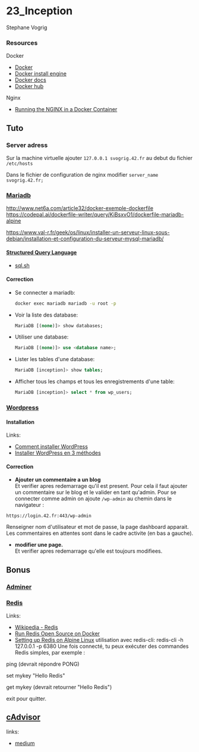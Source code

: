 # 23_Inception
Stephane Vogrig


### Resources
Docker

- [Docker](https://www.docker.com/)
- [Docker install engine](https://docs.docker.com/engine/install/ubuntu/)
- [Docker docs](https://docs.docker.com/)
- [Docker hub](https://hub.docker.com/)

Nginx

- [Running the NGINX in a Docker Container](https://hub.docker.com/)

## Tuto

### Server adress
Sur la machine virtuelle ajouter `127.0.0.1 svogrig.42.fr` au debut du fichier `/etc/hosts`

Dans le fichier de configuration de nginx modifier `server_name svogrig.42.fr;`

### [Mariadb](https://fr.wikipedia.org/wiki/MariaDB)
http://www.net6a.com/article32/docker-exemple-dockerfile
https://codepal.ai/dockerfile-writer/query/KiBsxvO1/dockerfile-mariadb-alpine

https://www.val-r.fr/geek/os/linux/installer-un-serveur-linux-sous-debian/installation-et-configuration-du-serveur-mysql-mariadb/

#### [Structured Query Language](https://fr.wikipedia.org/wiki/Structured_Query_Language)
- [sql.sh](https://sql.sh/cours/select)

#### Correction

- Se connecter a mariadb:
	```sh
	docker exec mariadb mariadb -u root -p
	```
- Voir la liste des database:
	```sql
	MariaDB [(none)]> show databases;
	```
- Utiliser une database:
	```sql
	MariaDB [(none)]> use <database name>;
	```
- Lister les tables d'une database:
	```sql
	MariaDB [inception]> show tables;
	```

- Afficher tous les champs et tous les enregistrements d'une table:
	```sql
	MariaDB [inception]> select * from wp_users;
	```

### [Wordpress](https://fr.wordpress.org/)
#### Installation
Links:
- [Comment installer WordPress](https://fr.wordpress.org/support/article/how-to-install-wordpress/)
- [Installer WordPress en 3 méthodes](https://wpformation.com/installer-wordpress/)

#### Correction
- **Ajouter un commentaire a un blog**  
Et verifier apres redemarrage qu'il est present.
Pour cela il faut ajouter un commentaire sur le blog et le valider en tant qu'admin.
Pour se connecter comme admin on ajoute `/wp-admin` au chemin dans le navigateur :
```
https://login.42.fr:443/wp-admin
```
Renseigner nom d'utilisateur et mot de passe, la page dashboard apparait. Les commentaires en attentes sont dans le cadre activite (en bas a gauche).
- **modifier une page.**  
Et verifier apres redemarrage qu'elle est toujours modifiees.

## Bonus
### [Adminer](https://www.adminer.org/en/)

### [Redis]()
Links:  
- [Wikipedia - Redis](https://fr.wikipedia.org/wiki/Redis)
- [Run Redis Open Source on Docker](https://redis.io/docs/latest/operate/oss_and_stack/install/install-stack/docker/)
- [Setting up Redis on Alpine Linux](https://krython.com/post/setting-up-redis-on-alpine-linux)
utilisation avec redis-cli:
redis-cli -h 127.0.0.1 -p 6380
Une fois connecté, tu peux exécuter des commandes Redis simples, par exemple :

ping (devrait répondre PONG)

set mykey "Hello Redis"

get mykey (devrait retourner "Hello Redis")

exit pour quitter.

## [cAdvisor](https://github.com/google/cadvisor)
links: 
- [medium](https://medium.com/@varunjain2108/monitoring-docker-containers-with-cadvisor-prometheus-and-grafana-d101b4dbbc84)